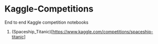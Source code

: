 # Kaggle-Competitions
End to end Kaggle competition notebooks
1) (Spaceship_Titanic)[https://www.kaggle.com/competitions/spaceship-titanic]
